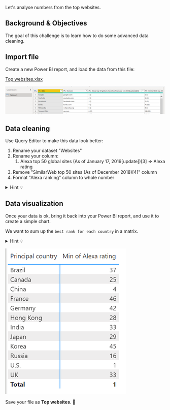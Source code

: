 Let's analyse numbers from the top websites.

## Background & Objectives

The goal of this challenge is to learn how to do some advanced data cleaning.

## Import file

Create a new Power BI report, and load the data from this file:

[Top websites.xlsx](assets/Top_websites.xlsx)

![assets/Untitled.png](assets/Untitled.png)

## Data cleaning

Use Query Editor to make this data look better:

1. Rename your dataset "Websites"
2. Rename your column:
    1. Alexa top 50 global sites (As of January 17, 2019[update])[3] ⇒ Alexa rating
3. Remove "SimilarWeb top 50 sites (As of December 2018)[4]" column
4. Format "Alexa ranking" column to whole number

<details><summary markdown='span'>Hint 💡
</summary>
  - Use the "Extract" function
</details>


## Data visualization

Once your data is ok, bring it back into your Power BI report, and use it to create a simple chart.

We want to sum up the `best rank for each country` in a matrix.

<details><summary markdown='span'>Hint 💡
</summary>
  - Use the "Min" function in your matrix
</details>

![assets/Untitled%201.png](assets/Untitled%201.png)

Save your file as **Top websites**. 💾

